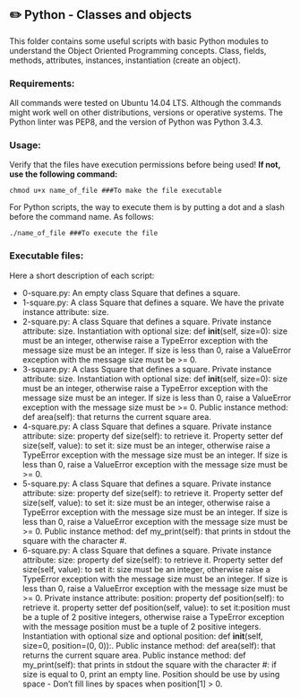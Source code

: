 ## :pencil2: Python - Classes and objects
This folder contains some useful scripts with basic Python modules to understand the Object Oriented Programming concepts. Class, fields, methods, attributes, instances, instantiation (create an object).

### Requirements:
All commands were tested on Ubuntu 14.04 LTS. Although the commands might work well on other distributions, versions or operative systems. The Python linter was PEP8, and the version of Python was Python 3.4.3. 

### Usage:
Verify that the files have execution permissions before being used! **If not, use the following command:**

    chmod u+x name_of_file ###To make the file executable

For Python scripts, the way to execute them is by putting a dot and a slash before the command name. As follows:

    ./name_of_file ###To execute the file

### Executable files:

Here a short description of each script:
+ 0-square.py: An empty class Square that defines a square.
+ 1-square.py: A class Square that defines a square. We have the private instance attribute: size.
+ 2-square.py: A class Square that defines a square. Private instance attribute: size. Instantiation with optional size: def __init__(self, size=0): size must be an integer, otherwise raise a TypeError exception with the message size must be an integer. If size is less than 0, raise a ValueError exception with the message size must be >= 0.
+ 3-square.py: A class Square that defines a square. Private instance attribute: size. Instantiation with optional size: def __init__(self, size=0): size must be an integer, otherwise raise a TypeError exception with the message size must be an integer. If size is less than 0, raise a ValueError exception with the message size must be >= 0. Public instance method: def area(self): that returns the current square area.
+ 4-square.py: A class Square that defines a square. Private instance attribute: size: property def size(self): to retrieve it. Property setter def size(self, value): to set it: size must be an integer, otherwise raise a TypeError exception with the message size must be an integer. If size is less than 0, raise a ValueError exception with the message size must be >= 0. 
+ 5-square.py: A class Square that defines a square. Private instance attribute: size: property def size(self): to retrieve it. Property setter def size(self, value): to set it: size must be an integer, otherwise raise a TypeError exception with the message size must be an integer. If size is less than 0, raise a ValueError exception with the message size must be >= 0. Public instance method: def my_print(self): that prints in stdout the square with the character #.
+ 6-square.py: A class Square that defines a square. Private instance attribute: size: property def size(self): to retrieve it. Property setter def size(self, value): to set it: size must be an integer, otherwise raise a TypeError exception with the message size must be an integer. If size is less than 0, raise a ValueError exception with the message size must be >= 0. Private instance attribute: position: property def position(self): to retrieve it. property setter def position(self, value): to set it:position must be a tuple of 2 positive integers, otherwise raise a TypeError exception with the message position must be a tuple of 2 positive integers. Instantiation with optional size and optional position: def __init__(self, size=0, position=(0, 0)):. Public instance method: def area(self): that returns the current square area. Public instance method: def my_print(self): that prints in stdout the square with the character #: if size is equal to 0, print an empty line. Position should be use by using space - Don’t fill lines by spaces when position[1] > 0.
<!--stackedit_data:
eyJoaXN0b3J5IjpbLTIwODIzMTY2ODFdfQ==
-->